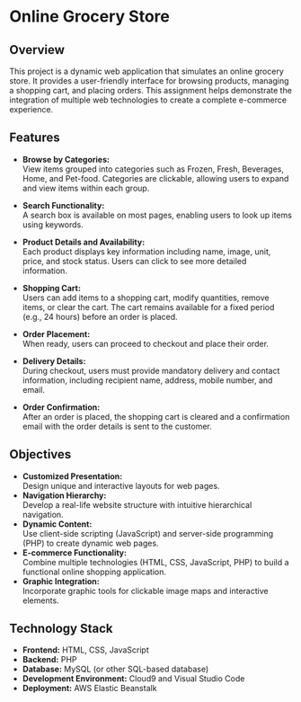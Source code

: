 # Online Grocery Store

## Overview
This project is a dynamic web application that simulates an online grocery store. It provides a user-friendly interface for browsing products, managing a shopping cart, and placing orders. This assignment helps demonstrate the integration of multiple web technologies to create a complete e-commerce experience.

## Features
- **Browse by Categories:**  
  View items grouped into categories such as Frozen, Fresh, Beverages, Home, and Pet-food. Categories are clickable, allowing users to expand and view items within each group.
  
- **Search Functionality:**  
  A search box is available on most pages, enabling users to look up items using keywords.
  
- **Product Details and Availability:**  
  Each product displays key information including name, image, unit, price, and stock status. Users can click to see more detailed information.
  
- **Shopping Cart:**  
  Users can add items to a shopping cart, modify quantities, remove items, or clear the cart. The cart remains available for a fixed period (e.g., 24 hours) before an order is placed.
  
- **Order Placement:**  
  When ready, users can proceed to checkout and place their order.
  
- **Delivery Details:**  
  During checkout, users must provide mandatory delivery and contact information, including recipient name, address, mobile number, and email.
  
- **Order Confirmation:**  
  After an order is placed, the shopping cart is cleared and a confirmation email with the order details is sent to the customer.

## Objectives
- **Customized Presentation:**  
  Design unique and interactive layouts for web pages.
- **Navigation Hierarchy:**  
  Develop a real-life website structure with intuitive hierarchical navigation.
- **Dynamic Content:**  
  Use client-side scripting (JavaScript) and server-side programming (PHP) to create dynamic web pages.
- **E-commerce Functionality:**  
  Combine multiple technologies (HTML, CSS, JavaScript, PHP) to build a functional online shopping application.
- **Graphic Integration:**  
  Incorporate graphic tools for clickable image maps and interactive elements.

## Technology Stack
- **Frontend:** HTML, CSS, JavaScript  
- **Backend:** PHP  
- **Database:** MySQL (or other SQL-based database)  
- **Development Environment:** Cloud9 and Visual Studio Code  
- **Deployment:** AWS Elastic Beanstalk


